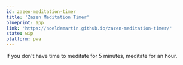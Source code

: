 ```yaml
---
id: zazen-meditation-timer
title: 'Zazen Meditation Timer'
blueprint: app
link: 'https://noeldemartin.github.io/zazen-meditation-timer/'
state: wip
platform: pwa
---
```


If you don't have time to meditate for 5 minutes, meditate for an hour.
